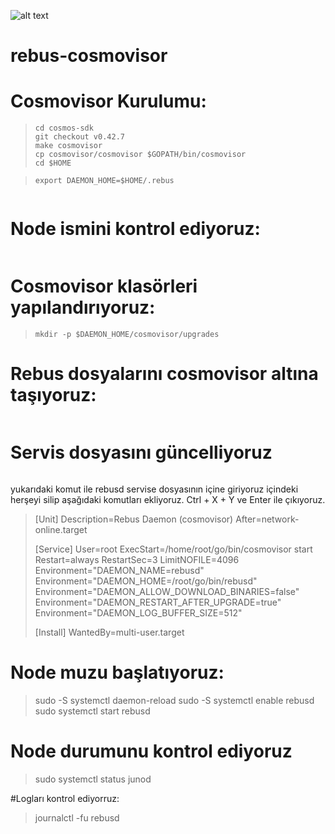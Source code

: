 ![alt text](https://user-images.githubusercontent.com/101149671/182340706-3eef17b5-f22c-4239-8867-e9f571ba6cac.png)
# rebus-cosmovisor

# Cosmovisor Kurulumu:

>```git clone https://github.com/cosmos/cosmos-sdk
>cd cosmos-sdk
>git checkout v0.42.7
>make cosmovisor
>cp cosmovisor/cosmovisor $GOPATH/bin/cosmovisor
>cd $HOME

>```export DAEMON_NAME=rebusd
>export DAEMON_HOME=$HOME/.rebus

>```source ~/.profile

# Node ismini kontrol ediyoruz:
>```echo $DAEMON_NAME

# Cosmovisor klasörleri yapılandırıyoruz:

>```mkdir -p $DAEMON_HOME/cosmovisor/genesis/bin
>mkdir -p $DAEMON_HOME/cosmovisor/upgrades

# Rebus dosyalarını cosmovisor altına taşıyoruz:

>```cp $HOME/go/bin/rebusd $DAEMON_HOME/cosmovisor/genesis/bin


# Servis dosyasını güncelliyoruz

>```sudo nano /etc/systemd/system/rebusd.service

 yukarıdaki komut ile rebusd servise dosyasının içine giriyoruz içindeki herşeyi silip aşağıdaki komutları ekliyoruz. Ctrl + X + Y ve Enter ile çıkıyoruz.

>[Unit]
>Description=Rebus Daemon (cosmovisor)
>After=network-online.target
>
>[Service]
>User=root
>ExecStart=/home/root/go/bin/cosmovisor start
>Restart=always
>RestartSec=3
>LimitNOFILE=4096
>Environment="DAEMON_NAME=rebusd"
>Environment="DAEMON_HOME=/root/go/bin/rebusd"
>Environment="DAEMON_ALLOW_DOWNLOAD_BINARIES=false"
>Environment="DAEMON_RESTART_AFTER_UPGRADE=true"
>Environment="DAEMON_LOG_BUFFER_SIZE=512"
>
>[Install]
>WantedBy=multi-user.target

# Node muzu başlatıyoruz:
>sudo -S systemctl daemon-reload
>sudo -S systemctl enable rebusd
>sudo systemctl start rebusd


# Node durumunu kontrol ediyoruz

>sudo systemctl status junod

#Logları kontrol ediyorruz:

>journalctl -fu rebusd
